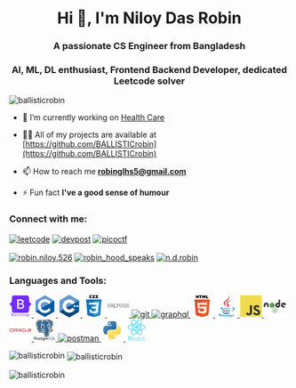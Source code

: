 <h1 align="center">Hi 👋, I'm Niloy Das Robin</h1>
<h3 align="center">A passionate CS Engineer from Bangladesh</h3>
<h3 align="center">AI, ML, DL enthusiast, Frontend Backend Developer, dedicated Leetcode solver </h3>

<p align="left"> <img src="https://komarev.com/ghpvc/?username=ballisticrobin&label=Profile%20views&color=0e75b6&style=flat" alt="ballisticrobin" /> </p>

- 🔭 I’m currently working on [Health Care](https://github.com/BALLISTICrobin/Project-Health-Care.git)

- 👨‍💻 All of my projects are available at [https://github.com/BALLISTICrobin](https://github.com/BALLISTICrobin)

- 📫 How to reach me **robinglhs5@gmail.com**

- ⚡ Fun fact **I've a good sense of humour**

<h3 align="left">Connect with me:</h3>
<p align="left">
  <a href="https://leetcode.com/u/Robin_29/" target="blank"><img align="center" src="https://upload.wikimedia.org/wikipedia/commons/1/19/LeetCode_logo_black.png" alt="leetcode" height="30" width="40" /></a>
  <a href="https://devpost.com/robinglhs5?ref_content=user-portfolio&ref_feature=portfolio&ref_medium=global-nav" target="blank"><img align="center" src="https://user-images.githubusercontent.com/67447840/232159546-b179d612-c4c7-4f5b-8e66-46b0dc7e1b3b.png" alt="devpost" height="30" width="40" /></a>
  <a href="https://play.picoctf.org/users/SkippyCavanaugh" target="blank"><img align="center" src="https://play.picoctf.org/static/media/picoctf-logo.b48dd31601be6b1cd24a45e02067704f.svg" alt="picoctf" height="30" width="40" /></a>
</p>
<p align="left">
<a href="https://fb.com/robin.niloy.526" target="blank"><img align="center" src="https://raw.githubusercontent.com/rahuldkjain/github-profile-readme-generator/master/src/images/icons/Social/facebook.svg" alt="robin.niloy.526" height="30" width="40" /></a>
<a href="https://instagram.com/robin_hood_speaks" target="blank"><img align="center" src="https://raw.githubusercontent.com/rahuldkjain/github-profile-readme-generator/master/src/images/icons/Social/instagram.svg" alt="robin_hood_speaks" height="30" width="40" /></a>
<a href="https://discord.gg/n.d.robin" target="blank"><img align="center" src="https://raw.githubusercontent.com/rahuldkjain/github-profile-readme-generator/master/src/images/icons/Social/discord.svg" alt="n.d.robin" height="30" width="40" /></a>
</p>

<h3 align="left">Languages and Tools:</h3>
<p align="left"> <a href="https://getbootstrap.com" target="_blank" rel="noreferrer"> <img src="https://raw.githubusercontent.com/devicons/devicon/master/icons/bootstrap/bootstrap-plain-wordmark.svg" alt="bootstrap" width="40" height="40"/> </a> <a href="https://www.cprogramming.com/" target="_blank" rel="noreferrer"> <img src="https://raw.githubusercontent.com/devicons/devicon/master/icons/c/c-original.svg" alt="c" width="40" height="40"/> </a> <a href="https://www.w3schools.com/cpp/" target="_blank" rel="noreferrer"> <img src="https://raw.githubusercontent.com/devicons/devicon/master/icons/cplusplus/cplusplus-original.svg" alt="cplusplus" width="40" height="40"/> </a> <a href="https://www.w3schools.com/css/" target="_blank" rel="noreferrer"> <img src="https://raw.githubusercontent.com/devicons/devicon/master/icons/css3/css3-original-wordmark.svg" alt="css3" width="40" height="40"/> </a> <a href="https://expressjs.com" target="_blank" rel="noreferrer"> <img src="https://raw.githubusercontent.com/devicons/devicon/master/icons/express/express-original-wordmark.svg" alt="express" width="40" height="40"/> </a> <a href="https://git-scm.com/" target="_blank" rel="noreferrer"> <img src="https://www.vectorlogo.zone/logos/git-scm/git-scm-icon.svg" alt="git" width="40" height="40"/> </a> <a href="https://graphql.org" target="_blank" rel="noreferrer"> <img src="https://www.vectorlogo.zone/logos/graphql/graphql-icon.svg" alt="graphql" width="40" height="40"/> </a> <a href="https://www.w3.org/html/" target="_blank" rel="noreferrer"> <img src="https://raw.githubusercontent.com/devicons/devicon/master/icons/html5/html5-original-wordmark.svg" alt="html5" width="40" height="40"/> </a> <a href="https://www.java.com" target="_blank" rel="noreferrer"> <img src="https://raw.githubusercontent.com/devicons/devicon/master/icons/java/java-original.svg" alt="java" width="40" height="40"/> </a> <a href="https://developer.mozilla.org/en-US/docs/Web/JavaScript" target="_blank" rel="noreferrer"> <img src="https://raw.githubusercontent.com/devicons/devicon/master/icons/javascript/javascript-original.svg" alt="javascript" width="40" height="40"/> </a> <a href="https://nodejs.org" target="_blank" rel="noreferrer"> <img src="https://raw.githubusercontent.com/devicons/devicon/master/icons/nodejs/nodejs-original-wordmark.svg" alt="nodejs" width="40" height="40"/> </a> <a href="https://www.oracle.com/" target="_blank" rel="noreferrer"> <img src="https://raw.githubusercontent.com/devicons/devicon/master/icons/oracle/oracle-original.svg" alt="oracle" width="40" height="40"/> </a> <a href="https://www.postgresql.org" target="_blank" rel="noreferrer"> <img src="https://raw.githubusercontent.com/devicons/devicon/master/icons/postgresql/postgresql-original-wordmark.svg" alt="postgresql" width="40" height="40"/> </a> <a href="https://postman.com" target="_blank" rel="noreferrer"> <img src="https://www.vectorlogo.zone/logos/getpostman/getpostman-icon.svg" alt="postman" width="40" height="40"/> </a> <a href="https://www.python.org" target="_blank" rel="noreferrer"> <img src="https://raw.githubusercontent.com/devicons/devicon/master/icons/python/python-original.svg" alt="python" width="40" height="40"/> </a> <a href="https://reactjs.org/" target="_blank" rel="noreferrer"> <img src="https://raw.githubusercontent.com/devicons/devicon/master/icons/react/react-original-wordmark.svg" alt="react" width="40" height="40"/> </a> </p>

<p><img align="left" src="https://github-readme-stats.vercel.app/api/top-langs?username=ballisticrobin&show_icons=true&locale=en&layout=compact" alt="ballisticrobin" /></p>

<p>&nbsp;<img align="center" src="https://github-readme-stats.vercel.app/api?username=ballisticrobin&show_icons=true&locale=en" alt="ballisticrobin" /></p>

<p><img align="center" src="https://github-readme-streak-stats.herokuapp.com/?user=ballisticrobin&" alt="ballisticrobin" /></p>
